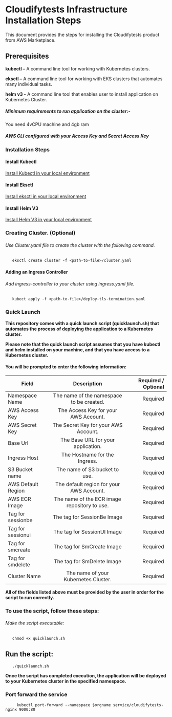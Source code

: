 # Cloudifytests Infrastructure Installation Steps


This document provides the steps for installing the Cloudifytests product from AWS Marketplace.

## Prerequisites
**kubectl –** A command line tool for working with Kubernetes clusters.

**eksctl –** A command line tool for working with EKS clusters that automates many individual tasks.

**helm v3 -** A command line tool that enables user to install application on Kubernetes Cluster.

##### Minimum requirements to run application on the cluster:-

   You need 4vCPU machine and 4gb ram
   
##### AWS CLI configured with your Access Key and Secret Access Key

### Installation Steps
   
#### Install Kubectl
[Install Kubectl in your local environment](https://kubernetes.io/docs/tasks/tools/)

#### Install Eksctl
[Install eksctl in your local environment](https://docs.aws.amazon.com/eks/latest/userguide/eksctl.html)

#### Install Helm V3

[Install Helm V3 in your local environment](https://helm.sh/docs/intro/install/)


       
### Creating Cluster. (Optional)

###### Use Cluster.yaml file to create the cluster with the following command.

       eksctl create cluster -f <path-to-file>/cluster.yaml
             
       
#### Adding an Ingress Controller
      
###### Add ingress-controller to your cluster using ingress.yaml file.

       kubect apply -f <path-to-file>/deploy-tls-termination.yaml 
       
### Quick Launch 
       
**This repository comes with a quick launch script (quicklaunch.sh) that automates the process of deploying the application to a Kubernetes cluster.**

**Please note that the quick launch script assumes that you have kubectl and helm installed on your machine, and that you have access to a Kubernetes cluster.**


#### You will be prompted to enter the following information:

|    Field          |Description   |      Required / Optional    |
| ------------------|:-----------------------:|-----------------:|
| Namespace Name    |The name of the namespace to be created.|Required|
| AWS Access Key    |The Access Key for your AWS Account.|Required|
| AWS Secret Key    |The Secret Key for your AWS Account.|Required|
| Base Url          |The Base URL for your application.|Required|
| Ingress Host      |The Hostname for the Ingress.|Required|
| S3 Bucket name    |The name of S3 bucket to use.|Required|
| AWS Default Region|The default region for your AWS Account.|Required|
| AWS ECR Image     |The name of the ECR image repository to use. |Required|
| Tag for sessionbe |The tag for SessionBe Image|Required|
| Tag for sessionui |The tag for SessionUI Image|Required|
| Tag for smcreate  |The tag for SmCreate Image|Required|
| Tag for smdelete  |The tag for SmDelete Image|Required|
| Cluster Name      |The name of your Kubernetes Cluster.|Required|
      
 **All of the fields listed above must be provided by the user in order for the script to run correctly.**

### To use the script, follow these steps:

###### Make the script executable:
       chmod +x quicklaunch.sh
## Run the script:

       ./quicklaunch.sh
       

**Once the script has completed execution, the application will be deployed to your Kubernetes cluster in the specified namespace.**



 
### Port forward the service 
   
         kubectl port-forward --namespace $orgname service/cloudifytests-nginx 9000:80
   
